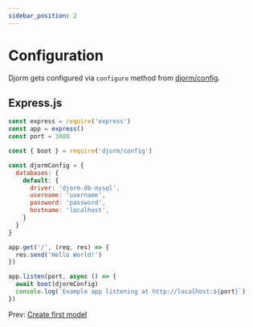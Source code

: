 ```yaml
---
sidebar_position: 2
---
```

# Configuration

Djorm gets configured via `configure` method from [djorm/config](/docs/settings).

## Express.js

```javascript
const express = require('express')
const app = express()
const port = 3000

const { boot } = require('djorm/config')

const djormConfig = {
  databases: {
    default: {
      driver: 'djorm-db-mysql',
      username: 'username',
      password: 'password',
      hostname: 'localhost',
    }
  }
}

app.get('/', (req, res) => {
  res.send('Hello World!')
})

app.listen(port, async () => {
  await boot(djormConfig)
  console.log(`Example app listening at http://localhost:${port}`)
})
```

Prev: [Create first model](./create-first-model.md)
